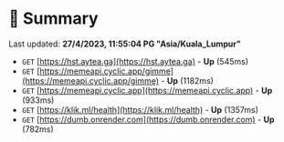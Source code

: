 # 📖 Summary
Last updated: **27/4/2023, 11:55:04 PG "Asia/Kuala_Lumpur"**

- `GET` [https://hst.aytea.ga](https://hst.aytea.ga) - **Up** (545ms)
- `GET` [https://memeapi.cyclic.app/gimme](https://memeapi.cyclic.app/gimme) - **Up** (1182ms)
- `GET` [https://memeapi.cyclic.app](https://memeapi.cyclic.app) - **Up** (933ms)
- `GET` [https://klik.ml/health](https://klik.ml/health) - **Up** (1357ms)
- `GET` [https://dumb.onrender.com](https://dumb.onrender.com) - **Up** (782ms)
